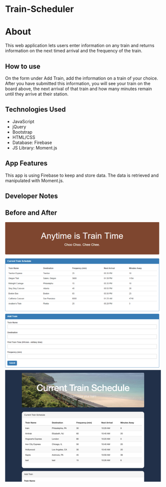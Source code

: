 # Train-Scheduler

# About
This web application lets users enter information on any train and returns information on the next timed arrival and the frequency of the train. 

## How to use
On the form under Add Train, add the information on a train of your choice. After you have submitted this information, you will see your train on the board above, the next arrival of that train and how many minutes remain until they arrive at their station.

## Technologies Used
* JavaScript
* jQuery
* Bootstrap
* HTML/CSS
* Database: Firebase
* JS Library: Moment.js

## App Features
This app is using Firebase to keep and store data. The data is retrieved and manipulated with Moment.js. 
## Developer Notes


## Before and After
![](before.png)
![](after.png)